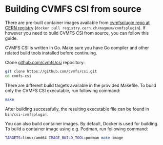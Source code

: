 # Building CVMFS CSI from source

There are pre-built container images available from [cvmfsplugin repo at CERN registry](https://registry.cern.ch/harbor/projects/26/repositories/cvmfsplugin) (`docker pull registry.cern.ch/magnum/cvmfsplugin`). If however you need to build CVMFS CSI from source, you can follow this guide.

CVMFS CSI is written in Go. Make sure you have Go compiler and other related build tools installed before continuing.

Clone [github.com/cvmfs/csi](https://github.com/cvmfs/csi) repository:
```bash
git clone https://github.com/cvmfs/csi.git
cd cvmfs-csi
```

There are different build targets available in the provided Makefile. To build only the CVMFS CSI executable, run following command:
```bash
make
```

After building successfully, the resulting executable file can be found in `bin/csi-cvmfsplugin`.

You can also build container images. By default, Docker is used for building. To build a container image using e.g. Podman, run following command:
```bash
TARGETS=linux/amd64 IMAGE_BUILD_TOOL=podman make image
```

